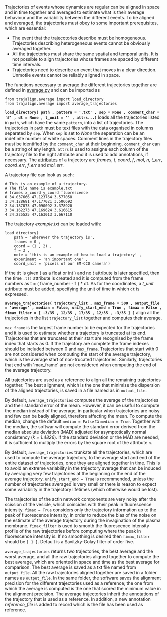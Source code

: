 Trajectories of events whose dynamics are regular can be aligned in space and in time together and averaged to estimate what is their average behaviour and the variability between the different events. 
To be aligned and averaged, the trajectories must obey to some important prerequisites, which are essential:
* The event that the trajecotories describe must be homogeneous. Trajectories describing heterogeneous events cannot be obviously averaged together.
* All the trajectories must share the same spatial and temporal units. It is not possible to align trajectories whose frames are spaced by different time intervals.
* Trajectories need to describe an event that moves in a clear direction. Unmotile events cannot be reliably aligned in space. 

The functions necessary to average the different trajectories together are defined in [average.py](https://github.com/apicco/trajectory_alignment/tree/master/trajalign) and can be imported as

	from trajalign.average import load_directory
	from trajalign.average import average_trajectories
    
**`load_directory( path , pattern = '.txt' , sep = None , comment_char = '#' , dt = None , t_unit = '' , attrs...)`** loads all the trajectories listed in `path`, which have the same `pattern`, into a list of trajectories. The trajectories in `path` must be text files with the data organised in columns separated by `sep`. When `sep` is set to _None_ the separation can be an indefinite number of white spaces. Comment lines in the trajectory files must be identified by the `comment_char` at their beginning. `comment_char` can be a string of any length. `attrs` is used to assigne each column of the trajectory file to the right attribute and it is used to add annotations, if necessary. The [attributes](The-trajectory-class#trajectory-attributes) of a trajectory are _frames_, _t_, _coord_, _f_, _mol_, _n_, _t_err_, _coord_err_, _f_err_ and _mol_err_. 

A trajectory file can look as such:

	# This is an example of a trajectory. 
	# The file name is example.txt
	# frames x_coord y_coord fluorescence
	0 34.037666 47.123764 3.577058
	1 34.128681 47.177021 3.506692
	2 34.187073 47.090092 3.378920
	3 34.162273 47.169624 3.616615
	4 34.225525 47.163013 3.667110

The trajectory _example.txt_ can be loaded with:

	load_directory( 
		path = 'wherever the trajectory is',
		frames = 0 ,
		coord = (1 , 2) ,
		f = 3 ,
		note = 'this is an example of how to load a trajectory' ,
		experiment = 'an important one' ,
		coord_unit = 'pixels of our EM-CCD camera')

If the `dt` is given ( as a float or int ) and no _t_ attribute is later specified, then the time `.t()` attribute is created and it is computed from the frame numbers as t = ( frame_number - 1 ) * dt. As for the coordinates, a _t_unit_ attribute must be added, specifying the unit of time in which `dt` is expressed.

**`average_trajectories( trajectory_list , max_frame = 500 , output_file = 'average' , median = False, unify_start_end = True , fimax = False , fimax_filter = [ -3/35 , 12/35 , 17/35 , 12/35 , -3/35 ] )`** align all the trajectories in the list `trajectory_list` together and computes their average. 

`max_frame` is the largest frame number to be expected for the trajectories and it is used to estimate whether a trajectory is truncated at its end. Trajectories that are truncated at their start are recognised by the frame index that starts as 0. If the trajectory are complete the frame indexes should be included between 0 and `max_frame`. 
Trajectories that start with 0 are not considered when computing the start of the average trajectory, which is the average start of non-trucated trajectories.
Similarly, trajectories that end with 'max_frame' are not considered when computing the end of the average trajectory.

All trajectories are used as a reference to align all the remaining trajectories together. The best alignment, which is the one that minimise the dispersion of the aligned trajectories, is saved in a file named as in `output_file`. 

By default, `average_trajectories` computes the average of the trajectories and their standard error of the mean. However, it can be useful to compute the median instead of the average, in particular when trajectories are noisy and few can be badly aligned, therefore affecting the mean. To compute the median, change the default `median = False` to `median = True`. Together with the median, the softwar will compute the standard error derived from the median absolute deviation (MAD) adjusted for asymptotically normal consistency (_k = 1.4826_).  If the standard deviation or the MAD are needed, it is sufficient to multiply the errors by the square root of the attribute `n`.

By default, `average_trajectories` trunkate all the trajectories, which are used to compute the average trajectory, to the average start and end of the entire dataset of trajectories, once they are aligned together in time. This is to avoid an extreme variability in the trajectory average that can be induced by averaging very few trajectories at the beginning or the end of the average trajectory. `unify_start_end = True` is recommended, unless the number of trajectories averaged is very small or there is reason to expect some variability in the trajectory lifetimes (which otherwise would be lost). 

The trajectories of the actin network components are very noisy after the scission of the vesicle, which coincides with their peak in fluorescence intensity. `fimax = True` considers only the trajectory information up to the peak of fluorescence intensity, in order to reduce the bias of the noise on the estimate of the average trajectory during the invagination of the plasma membrane. `fimax_filter` is used to smooth the fluorescence intensity profile of the raw trajectories before computing where the peak in fluorescence intensity is. If no smoothing is desired then `fimax_filter` should be `[ 1 ]`. Default is a Savitzky-Golay filter of order five.

`average_trajectories` returns two trajectories, the best average and the worst average, and all the raw trajectories aligned together to compute the best average, which are oriented in space and time as the best average for comparison. 
The best average is saved as a txt file named from `output_file`. All the raw trajectories aligned together are saved in a folder names as `output_file`. In the same folder, the software saves the alignment precision for the different trajectories used as a reference; the one from which the average is computed is the one that scored the minimum value in the alignment precision. The average trajectories inherit the annotations of the trajectory that is used as a reference. In addition, a new annotation _reference_file_ is added to record which is the file has been used as reference.
